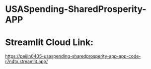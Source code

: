 # USASpending-SharedProsperity-APP
# Streamlit Cloud Link: 
https://peijin0405-usaspending-sharedprosperity-app-app-code-r7n4tx.streamlit.app/
